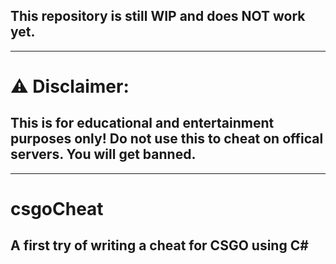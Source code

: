 ## This repository is still WIP and does NOT work yet.
------------------
# :warning: Disclaimer:
## This is for educational and entertainment purposes only! Do not use this to cheat on offical servers. You will get banned.
------------------
# csgoCheat
## A first try of writing a cheat for CSGO using C#


